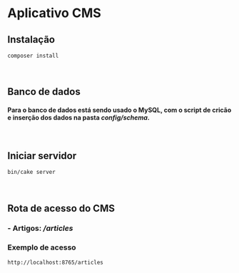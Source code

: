 # Aplicativo CMS

## Instalação

```bash
composer install
```
<br>

## Banco de dados
#### Para o banco de dados está sendo usado o MySQL, com o script de cricão e inserção dos dados na pasta <i>config/schema</i>.

<br>

## Iniciar servidor

```bash
bin/cake server
```
<br>

## Rota de acesso do CMS
### - Artigos: <i><b> /articles </b></i>
### Exemplo de acesso
```bash
http://localhost:8765/articles
```
